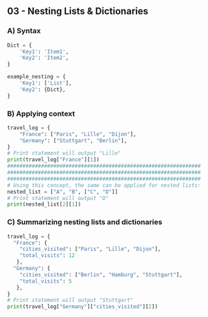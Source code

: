 ## 03 - Nesting Lists & Dictionaries

### A) Syntax
~~~python
Dict = {
    'Key1': 'Item1',
    'Key2': 'Item2',
}

example_nesting = {
    'Key1': ['List'],
    'Key2': {Dict},
}
~~~

### B) Applying context
~~~python
travel_log = {
    "France": ["Paris", "Lille", "Dijon"],
    "Germany": ["Stuttgart", "Berlin"],
}
# Print statement will output "Lille"
print(travel_log["France"][1])
###############################################################
###############################################################
###############################################################
# Using this concept, the same can be applied for nested lists:
nested_list = ["A", "B", ["C", "D"]]
# Print statement will output "D"
print(nested_list[2][1])
~~~

### C) Summarizing nesting lists and dictionaries
~~~python
travel_log = {
  "France": {
    "cities_visited": ["Paris", "Lille", "Dijon"],
    "total_visits": 12
   },
  "Germany": {
    "cities_visited": ["Berlin", "Hamburg", "Stuttgart"],
    "total_visits": 5
   },
}
# Print statement will output "Stuttgart"
print(travel_log["Germany"]["cities_visited"][2])
~~~